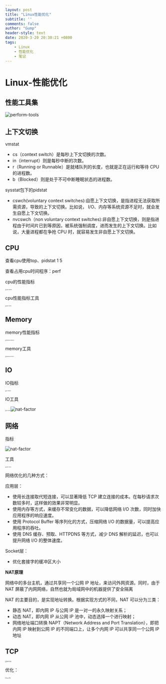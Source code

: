 ```yaml
---
layout: post
title: "Linux性能优化"
subtitle: ''
comments: false
author: "Gump"
header-style: text
date: 2020-3-20 20:30:21 +0800
tags:
    - Linux
    - 性能优化
    - 笔记
---
```


# Linux-性能优化

## 性能工具集

![perform-tools](../img/linux/perform-tools.png)

## 上下文切换

vmstat

- cs（context switch）是每秒上下文切换的次数。
- in（interrupt）则是每秒中断的次数。
- r（Running or Runnable）是就绪队列的长度，也就是正在运行和等待 CPU 的进程数。
- b（Blocked）则是处于不可中断睡眠状态的进程数。

sysstat包下的pidstat

- cswch(voluntary context switches):自愿上下文切换，是指进程无法获取所需资源，导致的上下文切换。比如说， I/O、内存等系统资源不足时，就会发生自愿上下文切换。
- nvcswch（non voluntary context switches):非自愿上下文切换，则是指进程由于时间片已到等原因，被系统强制调度，进而发生的上下文切换。比如说，大量进程都在争抢 CPU 时，就容易发生非自愿上下文切换。

## CPU

查看cpu使用top、pidstat 1 5

查看占用cpu时间程序：perf 

cpu的性能指标

<img src="../img/linux/cpu-factor.png" alt="cpu-factor" style="zoom:25%;" />

cpu性能指标工具

<img src="../img/linux/cpu-tools.png" alt="cpu-tools" style="zoom:25%;" />

## Memory

memory性能指标

<img src="../img/linux/memory-factor.png" alt="memory-factor" style="zoom:25%;" />

memory工具

<img src="../img/linux/memory-tools.png" alt="memory-tools" style="zoom:25%;" />

## IO

IO指标

<img src="../img/linux/io-factor.png" alt="io-factor" style="zoom:25%;" />

IO工具

<img src="../img/linux/io-tools.png" alt="io-tools" style="zoom:25%;" />![nat-factor](../img/linux/nat-factor.png)

## 网络

指标

![nat-factor](../img/linux/nat-factor.png)

工具

<img src="../img/linux/net-tools.png" alt="net-tools" style="zoom:25%;" />

网络优化的几种方式：

应用层：

- 使用长连接取代短连接，可以显著降低 TCP 建立连接的成本。在每秒请求次数较多时，这样做的效果非常明显。
- 使用内存等方式，来缓存不常变化的数据，可以降低网络 I/O 次数，同时加快应用程序的响应速度。
- 使用 Protocol Buffer 等序列化的方式，压缩网络 I/O 的数据量，可以提高应用程序的吞吐。
- 使用 DNS 缓存、预取、HTTPDNS 等方式，减少 DNS 解析的延迟，也可以提升网络 I/O 的整体速度。

Socket层：

- 优化套接字的缓冲区大小

**NAT原理**

网络中的多台主机，通过共享同一个公网 IP 地址，来访问外网资源。同时，由于 NAT 屏蔽了内网网络，自然也就为局域网中的机器提供了安全隔离

NAT 的主要目的，是实现地址转换。根据实现方式的不同，NAT 可以分为三类：

- 静态 NAT，即内网 IP 与公网 IP 是一对一的永久映射关系；
- 动态 NAT，即内网 IP 从公网 IP 池中，动态选择一个进行映射；
- 网络地址端口转换 NAPT（Network Address and Port Translation），即把内网 IP 映射到公网 IP 的不同端口上，让多个内网 IP 可以共享同一个公网 IP 地址

## TCP 

<img src="../img/linux/net-tcp.png" alt="net-tcp" style="zoom:30%;" />

优化：

<img src="../img/linux/tcp_优化.png" alt="tcp_优化" style="zoom:25%;" />

